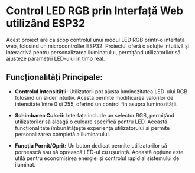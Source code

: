# Control LED RGB prin Interfață Web utilizând ESP32

Acest proiect are ca scop controlul unui modul LED RGB printr-o interfață web, folosind un microcontroller ESP32. Proiectul oferă o soluție intuitivă și interactivă pentru personalizarea iluminatului, permițând utilizatorilor să ajusteze parametrii LED-ului în timp real.

## Funcționalități Principale:

- **Controlul Intensității:** Utilizatorii pot ajusta luminozitatea LED-ului RGB folosind un slider intuitiv. Acesta permite modificarea valorilor de intensitate între 0 și 255, oferind un control fin asupra luminozității.
  
- **Schimbarea Culorii:** Interfața include un selector RGB, permițând utilizatorilor să aleagă o culoare specifică pentru LED. Această funcționalitate îmbunătățește experiența utilizatorului și permite personalizarea completă a iluminatului.
  
- **Funcția Pornit/Oprit:** Un buton dedicat permite utilizatorilor să pornească sau să oprească LED-ul cu ușurință. Această opțiune este utilă pentru economisirea energiei și controlul rapid al sistemului de iluminat.



